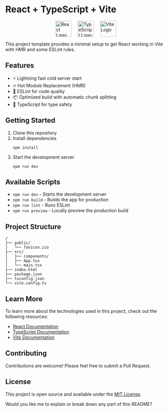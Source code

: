 # React + TypeScript + Vite

<div style="display: flex; justify-content: center; align-items: center; gap: 20px;">
  <img src="https://cdn.jsdelivr.net/gh/devicons/devicon/icons/react/react-original.svg" alt="React Logo" width="50" height="50" />
  <img src="https://cdn.jsdelivr.net/gh/devicons/devicon/icons/typescript/typescript-original.svg" alt="TypeScript Logo" width="50" height="50" />
  <img src="https://vitejs.dev/logo.svg" alt="Vite Logo" width="50" height="50" />
</div>

This project template provides a minimal setup to get React working in Vite with HMR and some ESLint rules.

## Features

- ⚡️ Lightning fast cold server start
- 🔥 Hot Module Replacement (HMR)
- 🎨 ESLint for code quality
- 📦 Optimized build with automatic chunk splitting
- 🔧 TypeScript for type safety

## Getting Started

1. Clone this repository
2. Install dependencies
   ```
   npm install
   ```
3. Start the development server
   ```
   npm run dev
   ```

## Available Scripts

- `npm run dev` - Starts the development server
- `npm run build` - Builds the app for production
- `npm run lint` - Runs ESLint
- `npm run preview` - Locally preview the production build

## Project Structure

```
/
├── public/
│   └── favicon.ico
├── src/
│   ├── components/
│   ├── App.tsx
│   └── main.tsx
├── index.html
├── package.json
├── tsconfig.json
└── vite.config.ts
```

## Learn More

To learn more about the technologies used in this project, check out the following resources:

- [React Documentation](https://reactjs.org/)
- [TypeScript Documentation](https://www.typescriptlang.org/)
- [Vite Documentation](https://vitejs.dev/)

## Contributing

Contributions are welcome! Please feel free to submit a Pull Request.

## License

This project is open source and available under the [MIT License](LICENSE).

Would you like me to explain or break down any part of this README?